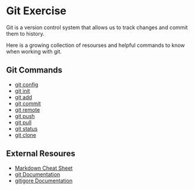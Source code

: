 # Git Exercise

Git is a version control system that allows us to track changes and commit them to history.

Here is a growing collection of resourses and helpful commands to know when working with git.

## Git Commands
- [git config](./Commands/Config.md)
- [git init](./Commands/Init.md)
- [git add](./Commands/Add.md)
- [git commit](./Commands/Commit.md)
- [git remote](./Commands/Remote.md)
- [git push](./Commands/Push.md)
- [git pull](./Commands/Pull.md)
- [git status](./Commands/Status.md)
- [git clone](./Commands/Clone.md)

## External Resoures
- [Markdown Cheat Sheet](https://www.markdownguide.org/cheat-sheet/)
- [git Documentation](https://git-scm.com/docs)
- [gitigore Documentation](https://git-scm.com/booken/v2/Git-Branching-Branches-in-a-Nutshell)